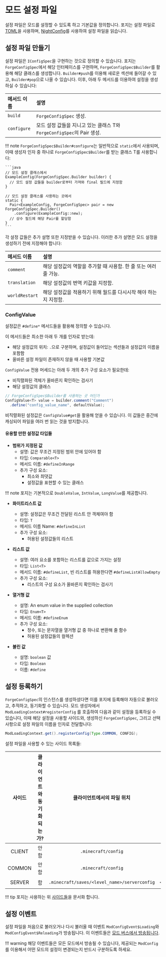 모드 설정 파일
=============

설정 파일은 모드를 설정할 수 있도록 하고 기본값을 정의합니다. 포지는 설정 파일로 [TOML][toml]을 사용하며, [NightConfig][nightconfig]를 사용하여 설정 파일을 읽습니다.

설정 파일 만들기
------------------------

설정 파일은 `IConfigSpec`을 구현하는 것으로 정의할 수 있습니다. 포지는 `ForgeConfigSpec`에서 해당 인터페이스를 구현하며, `ForgeConfigSpec$Builder`를 활용해 해당 클래스를 생성합니다. `Builder#push`를 이용해 새로운 섹션에 들어갈 수 있고, `Builder#pop`으로 나올 수 있습니다. 이후, 아래 두 메서드를 이용하여 설정을 생성하실 수 있습니다:

| 메서드 이름      | 설명                                                  |
|:------------|:----------------------------------------------------|
| `build`     | `ForgeConfigSpec` 생성.                               |
| `configure` | 모드 설정 값들을 지니고 있는 클래스 T와 `ForgeConfigSpec`의 Pair 생성. |

!!! note
    `ForgeConfigSpec$Builder#configure`는 일반적으로 `static`에서 사용되며, 이때 생성자 인자 중 하나로 `ForgeConfigSpec$Builder`를 받는 클래스 T를 사용합니다:

    ```java
    // 모드 설정 클래스에서
    ExampleConfig(ForgeConfigSpec.Builder builder) {
      // 모드 설정 값들을 builder로부터 가져와 final 필드에 지정함
    }
    
    // 모드 설정 클래스를 사용하는 곳에서
    static {
      Pair<ExampleConfig, ForgeConfigSpec> pair = new ForgeConfigSpec.Builder()
        .configure(ExampleConfig::new);
      // 상수 필드에 해당 Pair를 할당함
    }
    ```

각 설정 값들은 추가 설명 또한 지정받을 수 있습니다. 이러한 추가 설명은 모드 설정을 생성하기 전에 지정해야 합니다:

| 메서드 이름         | 설명                                     |
|:---------------|:---------------------------------------|
| `comment`      | 해당 설정값의 역할을 추가할 때 사용함. 한 줄 또는 여러 줄 가능. |
| `translation`  | 해당 설정값의 번역 키값을 지정함.                    |
| `worldRestart` | 해당 설정값을 적용하기 위해 월드를 다시시작 해야 하는지 지정함.   |

### ConfigValue

설정값은 `#define*` 메서드들을 활용해 정의할 수 있습니다. 

이 메서드들은 최소한 아래 두 개를 인자로 받는데:

* 해당 설정값의 위치: `.`으로 구분하며, 설정값이 들어있는 섹션들과 설정값의 이름을 포함함
* 올바른 설정 파일이 존재하지 않을 때 사용할 기본값

`ConfigValue` 전용 머세드는 아래 두 개의 추가 구성 요소가 필요한데:

* 비직렬화된 객체가 올바른지 확인하는 검사기
* 해당 설정값의 클래스

```java
// ForgeConfigSpec$Builder를 사용하는 곳 어딘가
ConfigValue<T> value = builder.comment("Comment")
  .define("config_value_name", defaultValue);
```

비직렬화된 설정값은 `ConfigValue#get`을 활용해 얻을 수 있습니다. 이 값들은 중간에 캐싱되어 파일을 여러 번 읽는 것을 방지합니다. 

#### 유용할 만한 설정값 타입들

* **범위가 지정된 값**
  * 설명: 값은 무조건 지정된 범위 안에 있어야 함
  * 타입: `Comparable<T>`
  * 메서드 이름: `#defineInRange`
  * 추가 구성 요소:
    * 최소와 최댓값
    * 설정값을 표현할 수 있는 클래스

!!! note
    포지는 기본적으로 `DoubleValue`, `IntValue`, `LongValue`를 제공합니다.

* **화이트리스트 값**
    * 설명: 설정값은 무조건 전달된 리스트 안 객체여야 함
    * 타입: `T`
    * 메서드 이름 Name: `#defineInList`
    * 추가 구성 요소:
        * 허용된 설정값들의 리스트

* **리스트 값**
    * 설명: 여러 요소를 포함하는 리스트를 값으로 가지는 설정
    * 타입: `List<T>`
    * 메서드 이름: `#defineList`, 빈 리스트를 허용한다면 `#defineListAllowEmpty`
    * 추가 구성 요소:
        * 리스트의 구성 요소가 올바른지 확인하는 검사기

* **열거형 값**
    * 설명: An enum value in the supplied collection
    * 타입: `Enum<T>`
    * 메서드 이름: `#defineEnum`
    * 추가 구성 요소:
        * 정수, 또는 문자열을 열거형 값 중 하나로 변환해 줄 함수
        * 허용된 설정값들의 컬렉션

* **불린 값**
    * 설명: `boolean` 값
    * 타입: `Boolean`
    * 이름: `#define`

설정 등록하기
---------------------------

`ForgeConfigSpec`의 인스턴스를 생성하셨다면 이를 포지에 등록해야 자동으로 불러오고, 추적하고, 동기화할 수 있습니다. 모드 생성자에서 `ModLoadingContext#registerConfig` 를 호출하여 다음과 같이 설정을 등록하실 수 있습니다, 이때 해당 설정을 사용할 사이드와, 생성하신 `ForgeConfigSpec`, 그리고 선택 사항으로 설정 파일의 이름을 인자로 전달합니다:

```java
ModLoadingContext.get().registerConfig(Type.COMMON, CONFIG);
```

설정 파일을 사용할 수 있는 사이드 목록들:

|  사이드   | 클라이언트와 동기화 되는가? |                클라이언트에서의 파일 위치                |             서버에서의 파일 위치              | 파일 접미사    |
|:------:|:---------------:|:--------------------------------------------:|:------------------------------------:|:----------|
| CLIENT |       안 함       |             `.minecraft/config`              |                 N/A                  | `-client` |
| COMMON |       안 함       |             `.minecraft/config`              |       `<server_folder>/config`       | `-common` |
| SERVER |        함        | `.minecraft/saves/<level_name>/serverconfig` | `<server_folder>/world/serverconfig` | `-server` |

!!! tip
    포지는 사용하는 위 [사이드들][type]을 문서화 합니다.

설정 이벤트
--------------------

설정 파일을 처음으로 불러오거나 다시 불러올 때 이벤트 `ModConfigEvent$Loading`와 `ModConfigEvent$Reloading`가 방송됩니다. 이 이벤트들은 [모드 버스에서 방송됩니다][events].

!!! warning
    해당 이벤트들은 모든 모드에서 방송될 수 있습니다, 제공되는 `ModConfig`를 이용해서 어떤 모드의 설정이 변경되는지 반드시 구분하도록 하세요.

[toml]: https://toml.io/ko/v1.0.0
[nightconfig]: https://github.com/TheElectronWill/night-config
[type]: https://github.com/MinecraftForge/MinecraftForge/blob/c3e0b071a268b02537f9d79ef8e7cd9b100db416/fmlcore/src/main/java/net/minecraftforge/fml/config/ModConfig.java#L108-L136
[events]: ../concepts/events.md#이벤트-핸들러-만들기
